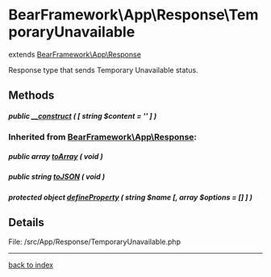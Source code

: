 # BearFramework\App\Response\TemporaryUnavailable

extends [BearFramework\App\Response](bearframework.app.response.class.md)

Response type that sends Temporary Unavailable status.

## Methods

##### public [__construct](bearframework.app.response.temporaryunavailable.__construct.method.md) ( [ string $content = '' ] )

### Inherited from [BearFramework\App\Response](bearframework.app.response.class.md):

##### public array [toArray](bearframework.app.response.toarray.method.md) ( void )

##### public string [toJSON](bearframework.app.response.tojson.method.md) ( void )

##### protected object [defineProperty](bearframework.app.response.defineproperty.method.md) ( string $name [, array $options = [] ] )

## Details

File: /src/App/Response/TemporaryUnavailable.php

---

[back to index](index.md)

